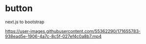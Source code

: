 # button
next.js to bootstrap


https://user-images.githubusercontent.com/55362290/171655783-938ead5e-1906-4a7c-8c5f-027ef4c0a8b7.mp4

